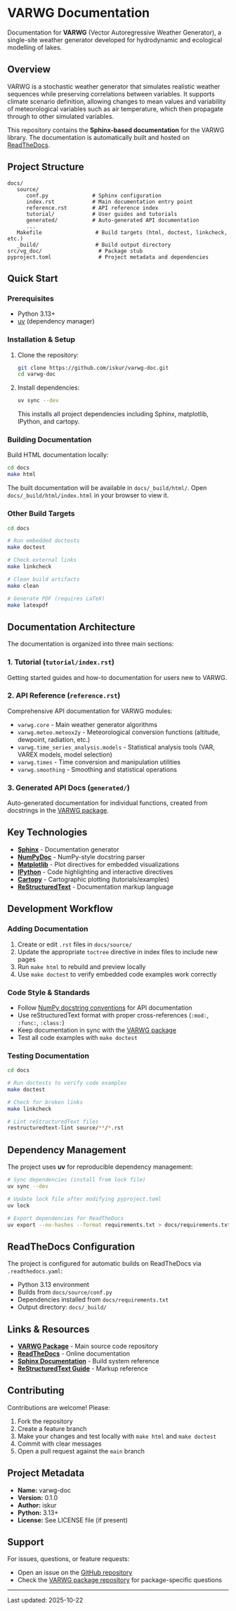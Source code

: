 # VARWG Documentation

Documentation for **VARWG** (Vector Autoregressive Weather Generator), a single-site weather generator developed for hydrodynamic and ecological modelling of lakes.

## Overview

VARWG is a stochastic weather generator that simulates realistic weather sequences while preserving correlations between variables. It supports climate scenario definition, allowing changes to mean values and variability of meteorological variables such as air temperature, which then propagate through to other simulated variables.

This repository contains the **Sphinx-based documentation** for the VARWG library. The documentation is automatically built and hosted on [ReadTheDocs](https://varwg-doc.readthedocs.io).

## Project Structure

```
docs/
   source/
      conf.py              # Sphinx configuration
      index.rst            # Main documentation entry point
      reference.rst        # API reference index
      tutorial/            # User guides and tutorials
      generated/           # Auto-generated API documentation
      ...
   Makefile                 # Build targets (html, doctest, linkcheck, etc.)
   _build/                  # Build output directory
src/vg_doc/                  # Package stub
pyproject.toml               # Project metadata and dependencies
```

## Quick Start

### Prerequisites

- Python 3.13+
- [uv](https://docs.astral.sh/uv/) (dependency manager)

### Installation & Setup

1. Clone the repository:
   ```bash
   git clone https://github.com/iskur/varwg-doc.git
   cd varwg-doc
   ```

2. Install dependencies:
   ```bash
   uv sync --dev
   ```

   This installs all project dependencies including Sphinx, matplotlib, IPython, and cartopy.

### Building Documentation

Build HTML documentation locally:

```bash
cd docs
make html
```

The built documentation will be available in `docs/_build/html/`. Open `docs/_build/html/index.html` in your browser to view it.

### Other Build Targets

```bash
cd docs

# Run embedded doctests
make doctest

# Check external links
make linkcheck

# Clean build artifacts
make clean

# Generate PDF (requires LaTeX)
make latexpdf
```

## Documentation Architecture

The documentation is organized into three main sections:

### 1. **Tutorial** (`tutorial/index.rst`)
Getting started guides and how-to documentation for users new to VARWG.

### 2. **API Reference** (`reference.rst`)
Comprehensive API documentation for VARWG modules:
- `varwg.core` - Main weather generator algorithms
- `varwg.meteo.meteox2y` - Meteorological conversion functions (altitude, dewpoint, radiation, etc.)
- `varwg.time_series_analysis.models` - Statistical analysis tools (VAR, VAREX models, model selection)
- `varwg.times` - Time conversion and manipulation utilities
- `varwg.smoothing` - Smoothing and statistical operations

### 3. **Generated API Docs** (`generated/`)
Auto-generated documentation for individual functions, created from docstrings in the [VARWG package](https://github.com/iskur/varwg).

## Key Technologies

- **[Sphinx](https://www.sphinx-doc.org/)** - Documentation generator
- **[NumPyDoc](https://numpydoc.readthedocs.io/)** - NumPy-style docstring parser
- **[Matplotlib](https://matplotlib.org/)** - Plot directives for embedded visualizations
- **[IPython](https://ipython.org/)** - Code highlighting and interactive directives
- **[Cartopy](https://scitools.org.uk/cartopy/)** - Cartographic plotting (tutorials/examples)
- **[ReStructuredText](https://docutils.sourceforge.io/rst.html)** - Documentation markup language

## Development Workflow

### Adding Documentation

1. Create or edit `.rst` files in `docs/source/`
2. Update the appropriate `toctree` directive in index files to include new pages
3. Run `make html` to rebuild and preview locally
4. Use `make doctest` to verify embedded code examples work correctly

### Code Style & Standards

- Follow [NumPy docstring conventions](https://numpydoc.readthedocs.io/en/latest/format.html) for API documentation
- Use reStructuredText format with proper cross-references (`:mod:`, `:func:`, `:class:`)
- Keep documentation in sync with the [VARWG package](https://github.com/iskur/varwg)
- Test all code examples with `make doctest`

### Testing Documentation

```bash
cd docs

# Run doctests to verify code examples
make doctest

# Check for broken links
make linkcheck

# Lint reStructuredText files
restructuredtext-lint source/**/*.rst
```

## Dependency Management

The project uses **uv** for reproducible dependency management:

```bash
# Sync dependencies (install from lock file)
uv sync --dev

# Update lock file after modifying pyproject.toml
uv lock

# Export dependencies for ReadTheDocs
uv export --no-hashes --format requirements.txt > docs/requirements.txt
```

## ReadTheDocs Configuration

The project is configured for automatic builds on ReadTheDocs via `.readthedocs.yaml`:

- Python 3.13 environment
- Builds from `docs/source/conf.py`
- Dependencies installed from `docs/requirements.txt`
- Output directory: `docs/_build/`

## Links & Resources

- **[VARWG Package](https://github.com/iskur/varwg)** - Main source code repository
- **[ReadTheDocs](https://varwg-doc.readthedocs.io)** - Online documentation
- **[Sphinx Documentation](https://www.sphinx-doc.org/)** - Build system reference
- **[ReStructuredText Guide](https://docutils.sourceforge.io/rst.html)** - Markup reference

## Contributing

Contributions are welcome! Please:

1. Fork the repository
2. Create a feature branch
3. Make your changes and test locally with `make html` and `make doctest`
4. Commit with clear messages
5. Open a pull request against the `main` branch

## Project Metadata

- **Name:** varwg-doc
- **Version:** 0.1.0
- **Author:** iskur
- **Python:** 3.13+
- **License:** See LICENSE file (if present)

## Support

For issues, questions, or feature requests:
- Open an issue on the [GitHub repository](https://github.com/iskur/varwg-doc)
- Check the [VARWG package repository](https://github.com/iskur/varwg) for package-specific questions

---

Last updated: 2025-10-22
